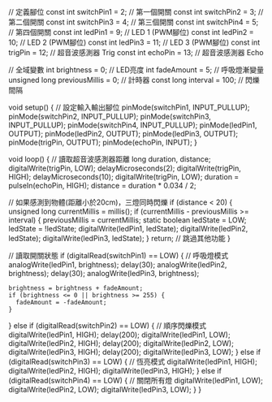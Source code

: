 // 定義腳位
const int switchPin1 = 2;  // 第一個開關
const int switchPin2 = 3;  // 第二個開關 
const int switchPin3 = 4;  // 第三個開關
const int switchPin4 = 5;  // 第四個開關
const int ledPin1 = 9;    // LED 1 (PWM腳位)
const int ledPin2 = 10;   // LED 2 (PWM腳位)
const int ledPin3 = 11;   // LED 3 (PWM腳位)
const int trigPin = 12;   // 超音波感測器 Trig
const int echoPin = 13;   // 超音波感測器 Echo

// 全域變數
int brightness = 0;    // LED亮度
int fadeAmount = 5;    // 呼吸燈漸變量
unsigned long previousMillis = 0;  // 計時器
const long interval = 100;        // 閃爍間隔

void setup() {
  // 設定輸入輸出腳位
  pinMode(switchPin1, INPUT_PULLUP);
  pinMode(switchPin2, INPUT_PULLUP);
  pinMode(switchPin3, INPUT_PULLUP);
  pinMode(switchPin4, INPUT_PULLUP);
  pinMode(ledPin1, OUTPUT);
  pinMode(ledPin2, OUTPUT);
  pinMode(ledPin3, OUTPUT);
  pinMode(trigPin, OUTPUT);
  pinMode(echoPin, INPUT);
}

void loop() {
  // 讀取超音波感測器距離
  long duration, distance;
  digitalWrite(trigPin, LOW);
  delayMicroseconds(2);
  digitalWrite(trigPin, HIGH);
  delayMicroseconds(10);
  digitalWrite(trigPin, LOW);
  duration = pulseIn(echoPin, HIGH);
  distance = duration * 0.034 / 2;

  // 如果感測到物體(距離小於20cm)，三燈同時閃爍
  if (distance < 20) {
    unsigned long currentMillis = millis();
    if (currentMillis - previousMillis >= interval) {
      previousMillis = currentMillis;
      static boolean ledState = LOW;
      ledState = !ledState;
      digitalWrite(ledPin1, ledState);
      digitalWrite(ledPin2, ledState);
      digitalWrite(ledPin3, ledState);
    }
    return;  // 跳過其他功能
  }

  // 讀取開關狀態
  if (digitalRead(switchPin1) == LOW) {  // 呼吸燈模式
    analogWrite(ledPin1, brightness);
    delay(30);
    analogWrite(ledPin2, brightness);
    delay(30);
    analogWrite(ledPin3, brightness);
    
    brightness = brightness + fadeAmount;
    if (brightness <= 0 || brightness >= 255) {
      fadeAmount = -fadeAmount;
    }
  }
  else if (digitalRead(switchPin2) == LOW) {  // 順序閃爍模式
    digitalWrite(ledPin1, HIGH);
    delay(200);
    digitalWrite(ledPin1, LOW);
    digitalWrite(ledPin2, HIGH);
    delay(200);
    digitalWrite(ledPin2, LOW);
    digitalWrite(ledPin3, HIGH);
    delay(200);
    digitalWrite(ledPin3, LOW);
  }
  else if (digitalRead(switchPin3) == LOW) {  // 恆亮模式
    digitalWrite(ledPin1, HIGH);
    digitalWrite(ledPin2, HIGH);
    digitalWrite(ledPin3, HIGH);
  }
  else if (digitalRead(switchPin4) == LOW) {  // 關閉所有燈
    digitalWrite(ledPin1, LOW);
    digitalWrite(ledPin2, LOW);
    digitalWrite(ledPin3, LOW);
  }
}

